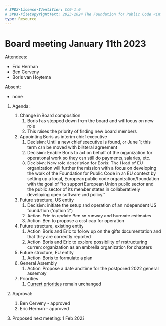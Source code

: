 ```yaml
---
# SPDX-License-Identifier: CC0-1.0
# SPDX-FileCopyrightText: 2023-2024 The Foundation for Public Code <info@publiccode.net>
type: Resource
---
```


# Board meeting January 11th 2023

Attendees:

* Eric Herman
* Ben Cerveny
* Boris van Hoytema

Absent:

* none

1. Agenda:
   1. Change in Board composition
      1. Boris has stepped down from the board and will focus on new role
      1. This raises the priority of finding new board members
   1. Appointing Boris as interim chief executive
      1. Decision: Until a new chief executive is found, or June 1; this term can be moved with bilateral agreement
      1. Decision: Enable Boris to act on behalf of the organization for operational work so they can still do payments, salaries, etc.
      1. Decision: New role description for Boris:
         The Head of EU organization will further the mission with a focus on developing the work of the Foundation for Public Code in an EU context by setting up a local, European public code organization/foundation with the goal of “to support European Union public sector and the public sector of its member states in collaboratively developing open software and policy.”
   1. Future structure, US entity
      1. Decision: initiate the setup and operation of an independent US foundation ('option 2')
      1. Action: Eric to update Ben on runway and burnrate estimates
      1. Action: Ben to propose a cost cap for operation
   1. Future structure, existing entity
      1. Action: Boris and Eric to follow up on the gifts documentation and that they are correctly reported
      1. Action: Boris and Eric to explore possibility of restructuring current organization as an umbrella organization for chapters
   1. Future structure, EU entity
      1. Action: Boris to formulate a plan
   1. General Assembly
      1. Action: Propose a date and time for the postponed 2022 general assembly
   1. Priorities
      1. [Current priorities](../mission.md#current-priorities) remain unchanged

2. Approval:
   1. Ben Cerveny - approved
   2. Eric Herman - approved

3. Proposed next meeting: 1 Feb 2023
